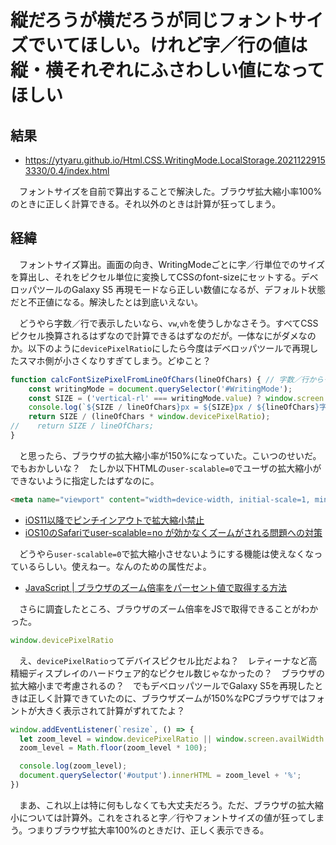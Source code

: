 # 縦だろうが横だろうが同じフォントサイズでいてほしい。けれど字／行の値は縦・横それぞれにふさわしい値になってほしい

## 結果

* https://ytyaru.github.io/Html.CSS.WritingMode.LocalStorage.20211229153330/0.4/index.html

　フォントサイズを自前で算出することで解決した。ブラウザ拡大縮小率100%のときに正しく計算できる。それ以外のときは計算が狂ってしまう。

## 経緯

　フォントサイズ算出。画面の向き、WritingModeごとに字／行単位でのサイズを算出し、それをピクセル単位に変換してCSSのfont-sizeにセットする。デベロッパツールのGalaxy S5 再現モードなら正しい数値になるが、デフォルト状態だと不正値になる。解決したとは到底いえない。

　どうやら字数／行で表示したいなら、`vw`,`vh`を使うしかなさそう。すべてCSSピクセル換算されるはずなので計算できるはずなのだが。一体なにがダメなのか。以下のように`devicePixelRatio`にしたら今度はデベロッパツールで再現したスマホ側が小さくなりすぎてしまう。どゆこと？

```javascript
function calcFontSizePixelFromLineOfChars(lineOfChars) { // 字数／行からその値をピクセル単位に変換する
    const writingMode = document.querySelector('#WritingMode');
    const SIZE = ('vertical-rl' === writingMode.value) ? window.screen.availHeight : window.screen.availWidth;
    console.log(`${SIZE / lineOfChars}px = ${SIZE}px / ${lineOfChars}字／行`);
    return SIZE / (lineOfChars * window.devicePixelRatio);
//    return SIZE / lineOfChars;
}
```

　と思ったら、ブラウザの拡大縮小率が150%になっていた。こいつのせいだ。でもおかしいな？　たしか以下HTMLの`user-scalable=0`でユーザの拡大縮小ができないように指定したはずなのに。

```html
<meta name="viewport" content="width=device-width, initial-scale=1, minimum-scale=1, maximum-scale=1, user-scalable=0">
```

* [iOS11以降でピンチインアウトで拡大縮小禁止](https://webinlet.com/2020/ios11%E4%BB%A5%E9%99%8D%E3%81%A7%E3%83%94%E3%83%B3%E3%83%81%E3%82%A4%E3%83%B3%E3%82%A2%E3%82%A6%E3%83%88%E6%8B%A1%E5%A4%A7%E7%B8%AE%E5%B0%8F%E7%A6%81%E6%AD%A2)
* [iOS10のSafariでuser-scalable=no が効かなくズームがされる問題への対策](https://qiita.com/GrDolphium/items/d74e5758a36478fbc039)

　どうやら`user-scalable=0`で拡大縮小させないようにする機能は使えなくなっているらしい。使えねー。なんのための属性だよ。

* [JavaScript | ブラウザのズーム倍率をパーセント値で取得する方法](https://1-notes.com/javascript-get-browser-zoom-level/)

　さらに調査したところ、ブラウザのズーム倍率をJSで取得できることがわかった。

```javascript
window.devicePixelRatio
```

　え、`devicePixelRatio`ってデバイスピクセル比だよね？　レティーナなど高精細ディスプレイのハードウェア的なピクセル数じゃなかったの？　ブラウザの拡大縮小まで考慮されるの？　でもデベロッパツールでGalaxy S5を再現したときは正しく計算できていたのに、ブラウザズームが150%なPCブラウザではフォントが大きく表示されて計算がずれてたよ？

```javascript
window.addEventListener(`resize`, () => {
  let zoom_level = window.devicePixelRatio || window.screen.availWidth / document.documentElement.clientWidth;
  zoom_level = Math.floor(zoom_level * 100);

  console.log(zoom_level);
  document.querySelector('#output').innerHTML = zoom_level + '%';
})
```

　まあ、これ以上は特に何もしなくても大丈夫だろう。ただ、ブラウザの拡大縮小については計算外。これをされると字／行やフォントサイズの値が狂ってしまう。つまりブラウザ拡大率100%のときだけ、正しく表示できる。


